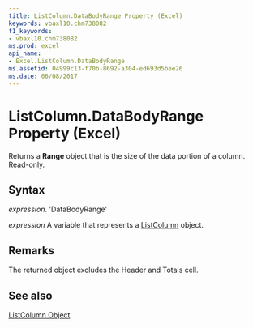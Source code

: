 ```yaml
---
title: ListColumn.DataBodyRange Property (Excel)
keywords: vbaxl10.chm738082
f1_keywords:
- vbaxl10.chm738082
ms.prod: excel
api_name:
- Excel.ListColumn.DataBodyRange
ms.assetid: 04999c13-f70b-8692-a304-ed693d5bee26
ms.date: 06/08/2017
---
```



# ListColumn.DataBodyRange Property (Excel)

Returns a  **Range** object that is the size of the data portion of a column. Read-only.


## Syntax

 _expression_. 'DataBodyRange'

 _expression_ A variable that represents a [ListColumn](./Excel.ListColumn.md) object.


## Remarks

The returned object excludes the Header and Totals cell.


## See also


[ListColumn Object](Excel.ListColumn.md)

